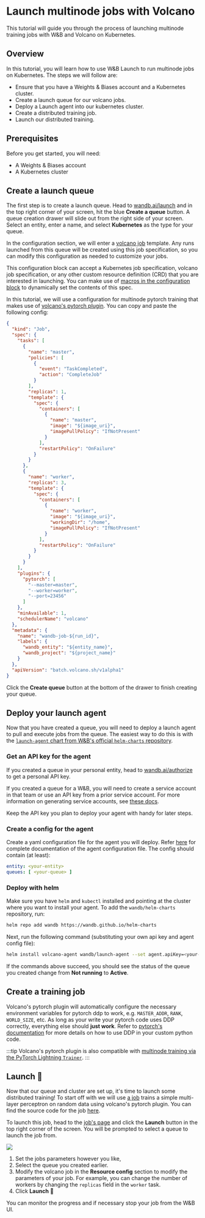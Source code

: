 # Launch multinode jobs with Volcano

This tutorial will guide you through the process of launching multinode training jobs with W&B and Volcano on Kubernetes.

## Overview

In this tutorial, you will learn how to use W&B Launch to run multinode jobs on Kubernetes. The steps we will follow are:

- Ensure that you have a Weights & Biases account and a Kubernetes cluster.
- Create a launch queue for our volcano jobs.
- Deploy a Launch agent into our kubernetes cluster.
- Create a distributed training job.
- Launch our distributed training.

## Prerequisites

Before you get started, you will need:

- A Weights & Biases account
- A Kubernetes cluster

## Create a launch queue

The first step is to create a launch queue. Head to [wandb.ai/launch](https://wandb.ai/launch) and in the top right corner of your screen, hit the blue **Create a queue** button. A queue creation drawer will slide out from the right side of your screen. Select an entity, enter a name, and select **Kubernetes** as the type for your queue.

In the configuration section, we will enter a [volcano job](https://volcano.sh/en/docs/vcjob/) template. Any runs launched from this queue will be created using this job specification, so you can modify this configuration as needed to customize your jobs.

This configuration block can accept a Kubernetes job specification, volcano job specification, or any other custom resource definition (CRD) that you are interested in launching. You can make use of [macros in the configuration block](../guides/launch/setup-launch.md) to dynamically set the contents of this spec.

In this tutorial, we will use a configuration for multinode pytorch training that makes use of [volcano's pytorch plugin](https://github.com/volcano-sh/volcano/blob/master/docs/user-guide/how_to_use_pytorch_plugin.md). You can copy and paste the following config:

```json
{
  "kind": "Job",
  "spec": {
    "tasks": [
      {
        "name": "master",
        "policies": [
          {
            "event": "TaskCompleted",
            "action": "CompleteJob"
          }
        ],
        "replicas": 1,
        "template": {
          "spec": {
            "containers": [
              {
                "name": "master",
                "image": "${image_uri}",
                "imagePullPolicy": "IfNotPresent"
              }
            ],
            "restartPolicy": "OnFailure"
          }
        }
      },
      {
        "name": "worker",
        "replicas": 3,
        "template": {
          "spec": {
            "containers": [
              {
                "name": "worker",
                "image": "${image_uri}",
                "workingDir": "/home",
                "imagePullPolicy": "IfNotPresent"
              }
            ],
            "restartPolicy": "OnFailure"
          }
        }
      }
    ],
    "plugins": {
      "pytorch": [
        "--master=master",
        "--worker=worker",
        "--port=23456"
      ]
    },
    "minAvailable": 1,
    "schedulerName": "volcano"
  },
  "metadata": {
    "name": "wandb-job-${run_id}",
    "labels": {
      "wandb_entity": "${entity_name}",
      "wandb_project": "${project_name}"
    }
  },
  "apiVersion": "batch.volcano.sh/v1alpha1"
}
```

Click the **Create queue** button at the bottom of the drawer to finish creating your queue.

## Deploy your launch agent

Now that you have created a queue, you will need to deploy a launch agent to pull and execute jobs from the queue. The easiest way to do this is with the [`launch-agent` chart from W&B's official `helm-charts` repository](https://github.com/wandb/helm-charts/tree/main/charts/launch-agent).

### Get an API key for the agent

If you created a queue in your personal entity, head to [wandb.ai/authorize](https://wandb.ai/authorize) to get a personal API key.

If you created a queue for a W&B, you will need to create a service account in that team or use an API key from a prior service account. For more information on generating service accounts, see [these docs](../guides/track/environment-variables.md#automated-runs-and-service-accounts).

Keep the API key you plan to deploy your agent with handy for later steps.

### Create a config for the agent

Create a yaml configuration file for the agent you will deploy. Refer [here](../guides/launch/setup-launch.md) for complete documentation of the agent configuration file. The config should contain (at least):

```yaml
entity: <your-entity>
queues: [ <your-queue> ]
```

### Deploy with helm

Make sure you have `helm` and `kubectl` installed and pointing at the cluster where you want to install your agent. To add the `wandb/helm-charts` repository, run:

```bash
helm repo add wandb https://wandb.github.io/helm-charts
```

Next, run the following command (substituting your own api key and agent config file):

```bash
helm install volcano-agent wandb/launch-agent --set agent.apiKey=<your-api-key> --set-file launchConfig=<path-to-your-launch-config>
```

If the commands above succeed, you should see the status of the queue you created change from **Not running** to **Active**.

## Create a training job

Volcano's pytorch plugin will automatically configure the necessary environment variables for pytorch ddp to work, e.g. `MASTER_ADDR`, `RANK`, `WORLD_SIZE`, etc. As long as your write your pytorch code uses DDP correctly, everything else should **just work**. Refer to [pytorch's documentation](https://pytorch.org/tutorials/intermediate/ddp_tutorial.html) for more details on how to use DDP in your custom python code.

:::tip
Volcano's pytorch plugin is also compatible with [multinode training via the PyTorch Lightning `Trainer`](https://lightning.ai/docs/pytorch/stable/common/trainer.html#num-nodes).
:::

## Launch 🚀

Now that our queue and cluster are set up, it's time to launch some distributed training! To start off with we will use [a job](https://wandb.ai/wandb/multinodetest/jobs/QXJ0aWZhY3RDb2xsZWN0aW9uOjc3MDcwNTg1/runs/latest) trains a simple multi-layer perceptron on random data using volcano's pytorch plugin. You can find the source code for the job [here](https://github.com/wandb/launch-jobs/tree/main/jobs/distributed_test).

To launch this job, head to the [job's page](https://wandb.ai/wandb/multinodetest/jobs/QXJ0aWZhY3RDb2xsZWN0aW9uOjc3MDcwNTg1/runs/latest) and click the **Launch** button in the top right corner of the screen. You will be prompted to select a queue to launch the job from.

![](/images/launch/launching_multinode_job.png)

1. Set the jobs parameters however you like,
2. Select the queue you created earlier.
3. Modify the volcano job in the **Resource config** section to modify the parameters of your job. For example, you can change the number of workers by changing the `replicas` field in the `worker` task.
4. Click **Launch** 🚀

You can monitor the progress and if necessary stop your job from the W&B UI.
